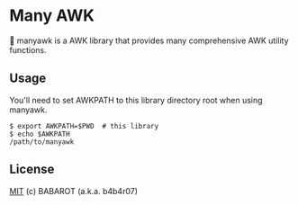 # Many AWK

:monkey: manyawk is a AWK library that provides many comprehensive AWK utility functions. 

## Usage

You'll need to set AWKPATH to this library directory root when using manyawk.

```console
$ export AWKPATH=$PWD  # this library
$ echo $AWKPATH
/path/to/manyawk
```

## License

[MIT](http://b4b4r07.mit-license.org) (c) BABAROT (a.k.a. b4b4r07)
